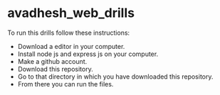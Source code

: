 # avadhesh_web_drills
To run this drills follow these instructions:
* Download a editor in your computer.
* Install node js and express js  on your computer.
* Make a github account.
* Download this repository.
* Go to that directory in which you have downloaded this repository.
* From there you can run the files.
